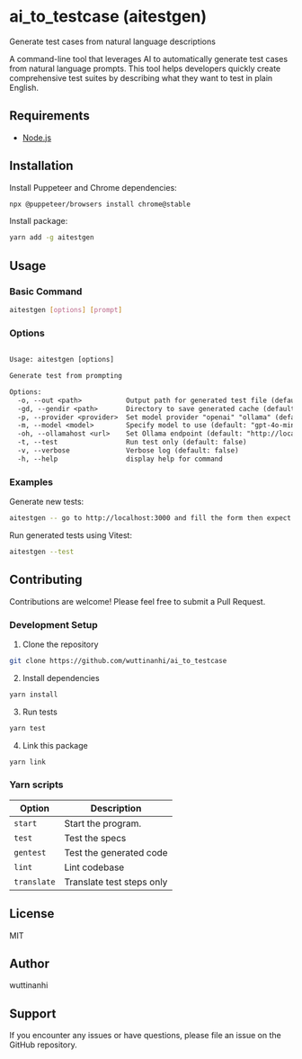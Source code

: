# ai_to_testcase (aitestgen)

Generate test cases from natural language descriptions

A command-line tool that leverages AI to automatically generate test cases from natural language prompts. This tool helps developers quickly create comprehensive test suites by describing what they want to test in plain English.

## Requirements

- [Node.js](https://nodejs.org/en)

## Installation

Install Puppeteer and Chrome dependencies:

```bash
npx @puppeteer/browsers install chrome@stable
```

Install package:

```bash
yarn add -g aitestgen
```

## Usage

### Basic Command

```bash
aitestgen [options] [prompt]
```

### Options

```txt

Usage: aitestgen [options]

Generate test from prompting

Options:
  -o, --out <path>           Output path for generated test file (default: "app.test.ts")
  -gd, --gendir <path>       Directory to save generated cache (default: ".gen/")
  -p, --provider <provider>  Set model provider "openai" "ollama" (default: "openai")
  -m, --model <model>        Specify model to use (default: "gpt-4o-mini")
  -oh, --ollamahost <url>    Set Ollama endpoint (default: "http://localhost:11434")
  -t, --test                 Run test only (default: false)
  -v, --verbose              Verbose log (default: false)
  -h, --help                 display help for command

```

### Examples

Generate new tests:
```bash
aitestgen -- go to http://localhost:3000 and fill the form then expect successful message
```

Run generated tests using Vitest:
```bash
aitestgen --test
```

## Contributing

Contributions are welcome! Please feel free to submit a Pull Request.

### Development Setup

1. Clone the repository
```bash
git clone https://github.com/wuttinanhi/ai_to_testcase
```

2. Install dependencies
```bash
yarn install
```

3. Run tests
```bash
yarn test
```

4. Link this package
```bash
yarn link
```


### Yarn scripts

| Option | Description |
|--------|-------------|
| `start` | Start the program. |
| `test` | Test the specs |
| `gentest` | Test the generated code |
| `lint` | Lint codebase |
| `translate` | Translate test steps only |


## License

MIT

## Author

wuttinanhi

## Support

If you encounter any issues or have questions, please file an issue on the GitHub repository.
